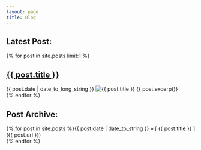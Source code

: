 ```yaml
---
layout: page
title: Blog
---
```

## Latest Post: ##

<div class="posts">
{% for post in site.posts limit:1 %}
<article>
  <h2>
    <a href="{{ post.url }}">
      {{ post.title }}
    </a>
  </h2>
  <time datetime="{{ post.date | date: "%Y-%m-%d" }}">{{ post.date | date_to_long_string }}</time>
  <img src="{{ post.image | prepend: site.baseurl }}" alt="{{ post.title }}" title="{{ post.title }}">
  {{ post.excerpt}}
</article>
{% endfor %}
</div>

## Post Archive: ##
{% for post in site.posts %}{{ post.date | date_to_string }} &raquo; [ {{ post.title }} ]({{ post.url }})  
{% endfor %}